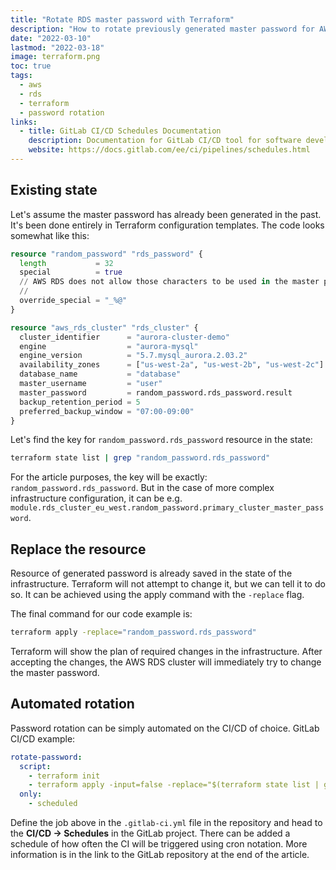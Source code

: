```yaml
---
title: "Rotate RDS master password with Terraform"
description: "How to rotate previously generated master password for AWS RDS in Terraform."
date: "2022-03-10"
lastmod: "2022-03-18"
image: terraform.png
toc: true
tags:
  - aws
  - rds
  - terraform
  - password rotation
links:
  - title: GitLab CI/CD Schedules Documentation
    description: Documentation for GitLab CI/CD tool for software development using continuous methodologies.
    website: https://docs.gitlab.com/ee/ci/pipelines/schedules.html
---
```


## Existing state

Let's assume the master password has already been generated in the past. It's
been done entirely in Terraform configuration templates. The code looks somewhat
like this:

```tf
resource "random_password" "rds_password" {
  length           = 32
  special          = true
  // AWS RDS does not allow those characters to be used in the master password
  // 
  override_special = "_%@"
}

resource "aws_rds_cluster" "rds_cluster" {
  cluster_identifier      = "aurora-cluster-demo"
  engine                  = "aurora-mysql"
  engine_version          = "5.7.mysql_aurora.2.03.2"
  availability_zones      = ["us-west-2a", "us-west-2b", "us-west-2c"]
  database_name           = "database"
  master_username         = "user"
  master_password         = random_password.rds_password.result
  backup_retention_period = 5
  preferred_backup_window = "07:00-09:00"
}
```

Let's find the key for `random_password.rds_password` resource in the state:
```bash {linenos=false}
terraform state list | grep "random_password.rds_password"
```

For the article purposes, the key will be exactly:
`random_password.rds_password`. But in the case of more complex infrastructure
configuration, it can be e.g.
`module.rds_cluster_eu_west.random_password.primary_cluster_master_password`.

## Replace the resource

Resource of generated password is already saved in the state of the
infrastructure. Terraform will not attempt to change it, but we can tell it to
do so. It can be achieved using the apply command with the `-replace` flag. 

The final command for our code example is:
```bash {linenos=false}
terraform apply -replace="random_password.rds_password"
```

Terraform will show the plan of required changes in the infrastructure. After
accepting the changes, the AWS RDS cluster will immediately try to change the
master password.

## Automated rotation

Password rotation can be simply automated on the CI/CD of choice. GitLab CI/CD
example:

```yaml
rotate-password:
  script:
    - terraform init
    - terraform apply -input=false -replace="$(terraform state list | grep random_password.rds_password)"
  only:
    - scheduled
```

Define the job above in the `.gitlab-ci.yml` file in the repository and head to
the **CI/CD -> Schedules** in the GitLab project. There can be added a schedule
of how often the CI will be triggered using cron notation. More information is
in the link to the GitLab repository at the end of the article.
